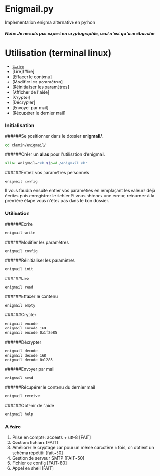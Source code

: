 # Enigmail.py

Implémentation enigma alternative en python

##### Note: Je ne suis pas expert en cryptographie, ceci n'est qu'une ébauche



# Utilisation (terminal linux)
- [Ecrire](#ecrire)
- [Lire](#lire]
- [Effacer le contenu]
- [Modifier les paramètres]
- [Réinitialiser les paramètres]
- [Afficher de l'aide]
- [Crypter]
- [Décrypter]
- [Envoyer par mail]
- [Récupérer le dernier mail]

### Initialisation

######Se positionner dans le dossier __enigmail/__.
```bash
cd chemin/enigmail/
```
######Créer un __alias__ pour l'utilisation d'enigmail.
```bash
alias enigmail="sh $(pwd)/enigmail.sh"
```
######Entrez vos paramètres personnels
```bash
enigmail config
```
Il vous faudra ensuite entrer vos paramètres en remplaçant les valeurs déjà écrites puis enregistrer le fichier
Si vous obtenez une erreur, retournez à la première étape vous n'êtes pas dans le bon dossier.


### Utilisation

######Ecrire
```bash
enigmail write
```
######Modifier les paramètres
```bash
enigmail config
```
######Réinitialiser les paramètres
```bash
enigmail init
```
######Lire
```bash
enigmail read
```
######Effacer le contenu
```bash
enigmail empty
```
######Crypter
```bash
enigmail encode
enigmail encode 168
enigmail encode 0x1f2e85
```
######Décrypter
```bash
enigmail decode
enigmail decode 168
enigmail decode 0x1285
```
######Envoyer par mail
```bash
enigmail send
```
######Récupérer le contenu du dernier mail
```bash
enigmail receive
```
######Obtenir de l'aide
```bash
enigmail help
```


### A faire
1. Prise en compte: accents + utf-8 [FAIT]
2. Gestion: fichiers [FAIT]
3. Améliorer le cryptage car pour un même caractère n fois, on obtient un schéma répétitif [fait~50]
4. Gestion de serveur SMTP [FAIT~50]
5. Fichier de config [FAIT~80]
6. Appel en shell [FAIT]
